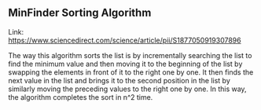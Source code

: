 ## MinFinder Sorting Algorithm

Link: https://www.sciencedirect.com/science/article/pii/S1877050919307896

The way this algorithm sorts the list is by incrementally searching the list to find the minimum
value and then moving it to the beginning of the list by swapping the elements in front of it to
the right one by one. It then finds the next value in the list and brings it to the second
position in the list by similarly moving the preceding values to the right one by one. In this way,
the algorithm completes the sort in n^2 time.
